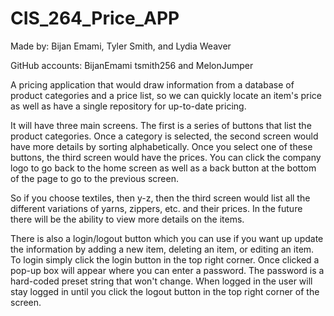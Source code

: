 # CIS_264_Price_APP

Made by: Bijan Emami, Tyler Smith, and Lydia Weaver

GitHub accounts: BijanEmami tsmith256 and MelonJumper

A pricing application that would draw information from a database of product categories and a price list,
so we can quickly locate an item's price as well as have a single repository for up-to-date pricing.

It will have three main screens. The first is a series of buttons that list the product categories.
Once a category is selected, the second screen would have more details by sorting alphabetically.
Once you select one of these buttons, the third screen would have the prices. You can click the
company logo to go back to the home screen as well as a back button at the bottom of the page to go to
the previous screen.

So if you choose textiles, then y-z, then the third screen would list all the different variations of
yarns, zippers, etc. and their prices. In the future there will be the ability to view more details on the items.

There is also a login/logout button which you can use if you want up update the information by
adding a new item, deleting an item, or editing an item. To login simply click the login button
in the top right corner. Once clicked a pop-up box will appear where you can enter a password.
The password is a hard-coded preset string that won't change. When logged in the user will stay
logged in until you click the logout button in the top right corner of the screen.
